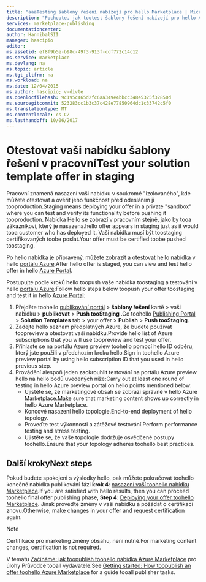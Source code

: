 ```yaml
---
title: "aaaTesting šablony řešení nabízejí pro hello Marketplace | Microsoft Docs"
description: "Pochopte, jak tootest šablony řešení nabízejí pro hello Azure Marketplace."
services: marketplace-publishing
documentationcenter: 
author: HannibalSII
manager: hascipio
editor: 
ms.assetid: ef8f9b5e-b98c-49f3-913f-cdf772c14c12
ms.service: marketplace
ms.devlang: na
ms.topic: article
ms.tgt_pltfrm: na
ms.workload: na
ms.date: 12/04/2015
ms.author: hascipio; v-divte
ms.openlocfilehash: 9c195c465d2fc6aa349e4bbcc348e5325f32850d
ms.sourcegitcommit: 523283cc1b3c37c428e77850964dc1c33742c5f0
ms.translationtype: MT
ms.contentlocale: cs-CZ
ms.lasthandoff: 10/06/2017
---
```

# <a name="test-your-solution-template-offer-in-staging"></a><span data-ttu-id="d9430-103">Otestovat vaši nabídku šablony řešení v pracovní</span><span class="sxs-lookup"><span data-stu-id="d9430-103">Test your solution template offer in staging</span></span>
<span data-ttu-id="d9430-104">Pracovní znamená nasazení vaši nabídku v soukromé "izolovaného", kde můžete otestovat a ověřit jeho funkčnost před odesláním ji tooproduction.</span><span class="sxs-lookup"><span data-stu-id="d9430-104">Staging means deploying your offer in a private "sandbox" where you can test and verify its functionality before pushing it tooproduction.</span></span> <span data-ttu-id="d9430-105">Nabídka Hello se zobrazí v pracovním stejně, jako by tooa zákazníkovi, který je nasazena.</span><span class="sxs-lookup"><span data-stu-id="d9430-105">hello offer appears in staging just as it would tooa customer who has deployed it.</span></span> <span data-ttu-id="d9430-106">Vaši nabídku musí být toostaging certifikovaných toobe poslat.</span><span class="sxs-lookup"><span data-stu-id="d9430-106">Your offer must be certified toobe pushed toostaging.</span></span>

<span data-ttu-id="d9430-107">Po hello nabídka je připravený, můžete zobrazit a otestovat hello nabídka v hello [portálu Azure](https://portal.azure.com/).</span><span class="sxs-lookup"><span data-stu-id="d9430-107">After hello offer is staged, you can view and test hello offer in hello [Azure Portal](https://portal.azure.com/).</span></span>

<span data-ttu-id="d9430-108">Postupujte podle kroků hello toopush vaše nabídka toostaging a testování v hello [portálu Azure](https://portal.azure.com/):</span><span class="sxs-lookup"><span data-stu-id="d9430-108">Follow hello steps below toopush your offer toostaging and test it in hello [Azure Portal](https://portal.azure.com/):</span></span>

1. <span data-ttu-id="d9430-109">Přejděte toohello [publikování portál](https://publish.windowsazure.com) > **šablony řešení** kartě > vaši nabídku > **publikovat** > **Push tooStaging** .</span><span class="sxs-lookup"><span data-stu-id="d9430-109">Go toohello [Publishing Portal](https://publish.windowsazure.com) > **Solution Templates** tab > your offer > **Publish** > **Push tooStaging**.</span></span>
2. <span data-ttu-id="d9430-110">Zadejte hello seznam předplatných Azure, že budete používat toopreview a otestovat vaši nabídku.</span><span class="sxs-lookup"><span data-stu-id="d9430-110">Provide hello list of Azure subscriptions that you will use toopreview and test your offer.</span></span>
3. <span data-ttu-id="d9430-111">Přihlaste se na portálu Azure preview toohello pomocí hello ID odběru, který jste použili v předchozím kroku hello.</span><span class="sxs-lookup"><span data-stu-id="d9430-111">Sign in toohello Azure preview portal by using hello subscription ID that you used in hello previous step.</span></span>
4. <span data-ttu-id="d9430-112">Provádění alespoň jeden zaokrouhlit testování na portálu Azure preview hello na hello bodů uvedených níže:</span><span class="sxs-lookup"><span data-stu-id="d9430-112">Carry out at least one round of testing in hello Azure preview portal on hello points mentioned below:</span></span>
   * <span data-ttu-id="d9430-113">Ujistěte se, že marketingové obsah se zobrazí správně v hello Azure Marketplace.</span><span class="sxs-lookup"><span data-stu-id="d9430-113">Make sure that marketing content shows up correctly in hello Azure Marketplace.</span></span>
   * <span data-ttu-id="d9430-114">Koncové nasazení hello topologie.</span><span class="sxs-lookup"><span data-stu-id="d9430-114">End-to-end deployment of hello topology.</span></span>
   * <span data-ttu-id="d9430-115">Proveďte test výkonnosti a zátěžové testování.</span><span class="sxs-lookup"><span data-stu-id="d9430-115">Perform performance testing and stress testing.</span></span>
   * <span data-ttu-id="d9430-116">Ujistěte se, že vaše topologie dodržuje osvědčené postupy toohello.</span><span class="sxs-lookup"><span data-stu-id="d9430-116">Ensure that your topology adheres toohello best practices.</span></span>

## <a name="next-steps"></a><span data-ttu-id="d9430-117">Další kroky</span><span class="sxs-lookup"><span data-stu-id="d9430-117">Next steps</span></span>
<span data-ttu-id="d9430-118">Pokud budete spokojeni s výsledky hello, pak můžete pokračovat toohello konečné nabídka publikování fázi **krok 4**: [nasazení vaší toohello nabídku Marketplace](marketplace-publishing-push-to-production.md).</span><span class="sxs-lookup"><span data-stu-id="d9430-118">If you are satisfied with hello results, then you can proceed toohello final offer publishing phase, **Step 4**:  [Deploying your offer toohello Marketplace](marketplace-publishing-push-to-production.md).</span></span> <span data-ttu-id="d9430-119">Jinak proveďte změny v vaši nabídku a požádat o certifikaci znovu.</span><span class="sxs-lookup"><span data-stu-id="d9430-119">Otherwise, make changes in your offer and request certification again.</span></span>

> [!NOTE]
> <span data-ttu-id="d9430-120">Certifikace pro marketing změny obsahu, není nutné.</span><span class="sxs-lookup"><span data-stu-id="d9430-120">For marketing content changes, certification is not required.</span></span>
> 
> 

<span data-ttu-id="d9430-121">V tématu [Začínáme: jak toopublish toohello nabídka Azure Marketplace](marketplace-publishing-getting-started.md) pro úlohy Průvodce tooall vydavatele.</span><span class="sxs-lookup"><span data-stu-id="d9430-121">See [Getting started: How toopublish an offer toohello Azure Marketplace](marketplace-publishing-getting-started.md) for a guide tooall publisher tasks.</span></span>

